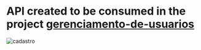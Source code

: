 # API created to be consumed in the project [**gerenciamento-de-usuarios**](https://github.com/caiojaime/gerenciamento-de-usuarios)


![cadastro](https://i.ibb.co/Hqq7T3P/Arquitetura-RESTful.png)

